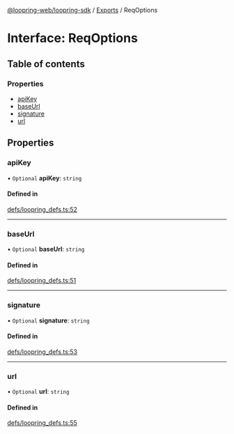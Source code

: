 [@loopring-web/loopring-sdk](../README.md) / [Exports](../modules.md) / ReqOptions

# Interface: ReqOptions

## Table of contents

### Properties

- [apiKey](ReqOptions.md#apikey)
- [baseUrl](ReqOptions.md#baseurl)
- [signature](ReqOptions.md#signature)
- [url](ReqOptions.md#url)

## Properties

### apiKey

• `Optional` **apiKey**: `string`

#### Defined in

[defs/loopring_defs.ts:52](https://github.com/Loopring/loopring_sdk/blob/fd60be9/src/defs/loopring_defs.ts#L52)

___

### baseUrl

• `Optional` **baseUrl**: `string`

#### Defined in

[defs/loopring_defs.ts:51](https://github.com/Loopring/loopring_sdk/blob/fd60be9/src/defs/loopring_defs.ts#L51)

___

### signature

• `Optional` **signature**: `string`

#### Defined in

[defs/loopring_defs.ts:53](https://github.com/Loopring/loopring_sdk/blob/fd60be9/src/defs/loopring_defs.ts#L53)

___

### url

• `Optional` **url**: `string`

#### Defined in

[defs/loopring_defs.ts:55](https://github.com/Loopring/loopring_sdk/blob/fd60be9/src/defs/loopring_defs.ts#L55)
